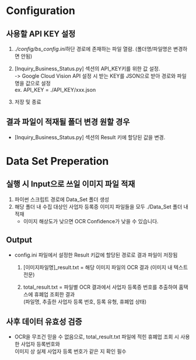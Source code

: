 # Configuration
## 사용할 API KEY 설정
1. *./config/bs_config.ini*하단 경로에 존재하는 파일 열람. (폴더명/파일명은 변경하면 안됨)  
2. [Inquiry_Business_Status.py] 섹션의 API_KEY키를 위한 값 설정.  
   -> Google Cloud Vision API 설정 시 받는 KEY를 JSON으로 받아 경로와 파일명을 값으로 설정  
   ex. API_KEY = ./API_KEY/xxx.json  
  
3. 저장 및 종료

## 결과 파일이 적재될 폴더 변경 원할 경우
- [Inquiry_Business_Status.py] 섹션의 Result 키에 할당된 값을 변경.  

# Data Set Preperation
## 실행 시 Input으로 쓰일 이미지 파일 적재
1. 파이썬 스크립트 경로에 Data_Set 폴더 생성    
2. 해당 폴더 내 수집 대상인 사업자 등록증 이미지 파일들을 모두 ./Data_Set 폴더 내 적재    
   * 이미지 해상도가 낮으면 OCR Confidence가 낮을 수 있습니다.  

## Output
- config.ini 파일에서 설정한 Result 키값에 할당된 경로로 결과 파일이 저장됨  
  1. [이미지파일명]_result.txt = 해당 이미지 파일의 OCR 결과 (이미지 내 텍스트 전문)  

  2. total_result.txt = 파일별 OCR 결과에서 사업자 등록증 번호를 추출하여 홈택스에 휴폐업 조회한 결과  
                        (파일명, 추출한 사업자 등록 번호, 등록 유형, 휴폐업 상태)  


## 사후 데이터 유효성 검증
- OCR을 무조건 믿을 수 없음으로, total_result.txt 파일에 적힌 휴폐업 조회 시 사용한 사업자 등록번호와   
  이미지 상 실제 사업자 등록 번호가 같은 지 확인 필수
